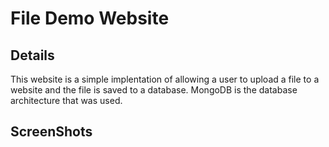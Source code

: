 # File Demo Website

## Details
This website is a simple implentation of allowing a user to upload a file to a website and the file is saved to a database.
MongoDB is the database architecture that was used.
## ScreenShots
